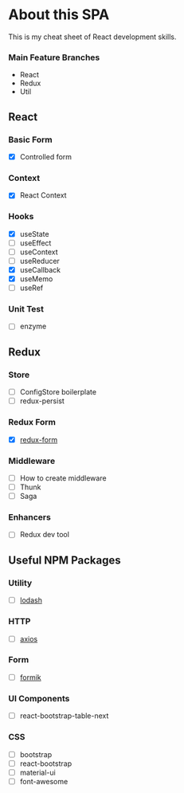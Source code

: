 # About this SPA

This is my cheat sheet of React development skills.

### Main Feature Branches

- React
- Redux
- Util

## React

### Basic Form

- [x] Controlled form

### Context

- [x] React Context

### Hooks

- [x] useState
- [ ] useEffect
- [ ] useContext
- [ ] useReducer
- [x] useCallback
- [x] useMemo
- [ ] useRef

### Unit Test

- [ ] enzyme

## Redux

### Store

- [ ] ConfigStore boilerplate
- [ ] redux-persist

### Redux Form

- [x] [redux-form](https://redux-form.com/8.2.2/)

### Middleware

- [ ] How to create middleware
- [ ] Thunk
- [ ] Saga

### Enhancers

- [ ] Redux dev tool

## Useful NPM Packages

### Utility

- [ ] [lodash](https://lodash.com/)

### HTTP

- [ ] [axios](https://github.com/axios/axios)

### Form

- [ ] [formik](https://jaredpalmer.com/formik/docs/overview)

### UI Components

- [ ] react-bootstrap-table-next

### CSS

- [ ] bootstrap
- [ ] react-bootstrap
- [ ] material-ui
- [ ] font-awesome
